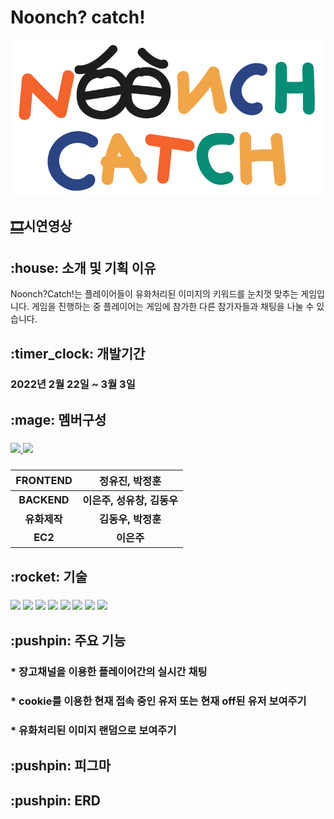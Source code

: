 # Noonch? catch!
<img style="width: 500px;" src="https://raw.githubusercontent.com/Augustj88/Noonch_catch/master/chat/static/image/noonch_catch2.gif"/>

<h2><a href="https://www.youtube.com/watch?v=uaULRx5ioYE">🎞</a>시연영상

 <h2> :house: 소개 및 기획 이유</h2>
<p>Noonch?Catch!는 플레이어들이 유화처리된 이미지의 키워드를 눈치껏 맞추는 게임입니다. 게임을 진행하는 중 플레이어는 게임에 참가한 다른 참가자들과 채팅을 나눌 수 있습니다.</p>
 
<h2> :timer_clock: 개발기간

<h3>2022년 2월 22일 ~ 3월 3일

<h2>:mage: 멤버구성

<h3> 
 <a href="https://github.com/Paige1996/Noonch_catch/graphs/contributors">
  <img src="https://contrib.rocks/image?repo=Paige1996/Honflix" />
  <img width="50px" src="https://avatars.githubusercontent.com/u/96567093?s=64&amp;v=4" />
</a>
<h3>
 
 |FRONTEND| 정유진, 박정훈 | 
|:---:|:---:| 
 |BACKEND| 이은주, 성유창, 김동우 |
 |유화제작| 김동우, 박정훈 |
 |EC2| 이은주 |
 
 <h2> :rocket: 기술
 
 <h3> 
  <img src="https://img.shields.io/badge/python-3776AB?style=for-the-badge&logo=python&logoColor=white">
  <img src="https://img.shields.io/badge/html5-E34F26?style=for-the-badge&logo=html5&logoColor=white">
  <img src="https://img.shields.io/badge/css-1572B6?style=for-the-badge&logo=css3&logoColor=white">
  <img src="https://img.shields.io/badge/javascript-F7DF1E?style=for-the-badge&logo=javascript&logoColor=black">
  <img src="https://img.shields.io/badge/django-092E20?style=for-the-badge&logo=django&logoColor=white">
  <img src="https://img.shields.io/badge/github-181717?style=for-the-badge&logo=github&logoColor=white">
  <img src="https://img.shields.io/badge/git-F05032?style=for-the-badge&logo=git&logoColor=white">
  <img src="https://img.shields.io/badge/aws-232F3E?style=for-the-badge&logo=aws&logoColor=white">
</p>

<h2> :pushpin: 주요 기능

<h3>* 장고채널을 이용한 플레이어간의 실시간 채팅

<h3>* cookie를 이용한 현재 접속 중인 유저 또는 현재 off된 유저 보여주기

<h3>* 유화처리된 이미지 랜덤으로 보여주기 


<h2> :pushpin: 피그마
 
<h4> 

<h2> :pushpin: ERD
 

